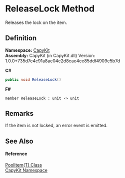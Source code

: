 # ReleaseLock Method


Releases the lock on the item.



## Definition
**Namespace:** <a href="N_CapyKit">CapyKit</a>  
**Assembly:** CapyKit (in CapyKit.dll) Version: 1.0.0+735d7c4c91a8ae04c2d8cae4ce85ddf4909e5b7d

**C#**
``` C#
public void ReleaseLock()
```
**F#**
``` F#
member ReleaseLock : unit -> unit 
```



## Remarks
If the item is not locked, an error event is emitted.

## See Also


#### Reference
<a href="T_CapyKit_PoolItem_1">PoolItem(T) Class</a>  
<a href="N_CapyKit">CapyKit Namespace</a>  

